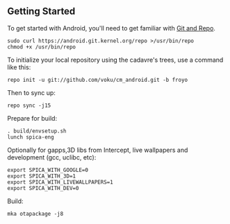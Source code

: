 Getting Started
---------------

To get started with Android, you'll need to get
familiar with [Git and Repo](http://source.android.com/download/using-repo).

    sudo curl https://android.git.kernel.org/repo >/usr/bin/repo
    chmod +x /usr/bin/repo

To initialize your local repository using the cadavre's trees, use a command like this:

    repo init -u git://github.com/voku/cm_android.git -b froyo

Then to sync up:

    repo sync -j15

Prepare for build:

    . build/envsetup.sh
    lunch spica-eng

Optionally for gapps,3D libs from Intercept, live wallpapers and development (gcc, uclibc, etc):

    export SPICA_WITH_GOOGLE=0
    export SPICA_WITH_3D=1
    export SPICA_WITH_LIVEWALLPAPERS=1
    export SPICA_WITH_DEV=0

Build:

    mka otapackage -j8
